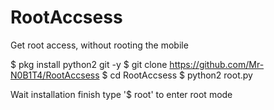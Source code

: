 # RootAccsess
Get root access, without rooting the mobile

$ pkg install python2 git -y
$ git clone https://github.com/Mr-N0B1T4/RootAccsess
$ cd RootAccsess
$ python2 root.py

Wait installation finish
type '$ root' to enter root mode
